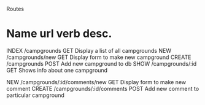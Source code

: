 Routes

Name        url             verb        desc.
===============================================
INDEX    /campgrounds         GET       Display a list of all campgrounds
NEW      /campgrounds/new     GET       Display form to make new campground
CREATE   /campgrounds         POST      Add new campground to db
SHOW     /campgrounds/:id     GET       Shows info about one campground


NEW     /campgrounds/:id/comments/new  GET      Display form to make new comment
CREATE  /campgrounds/:id/comments      POST     Add new comment to particular campground
